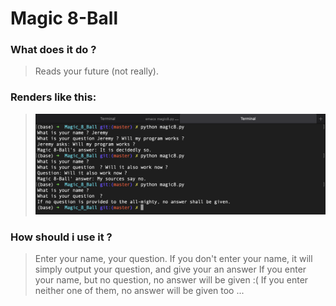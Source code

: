 # Magic 8-Ball

### What does it do ?
> Reads your future (not really).

### Renders like this:
> ![Not-so-magic 8-Ball](pic.png)

### How should i use it ?
> Enter your name, your question.
> If you don't enter your name, it will simply output your question, and give your an answer
> If you enter your name, but no question, no answer will be given :(
> If you enter neither one of them, no answer will be given too ...